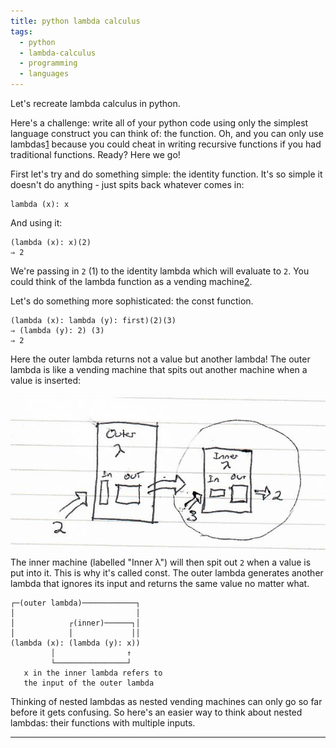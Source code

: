 ```yaml
---
title: python lambda calculus
tags:
  - python
  - lambda-calculus
  - programming
  - languages
---
```


Let's recreate lambda calculus in python. 

Here's a challenge: write all of your python code using only the simplest
language construct you can think of: the function. Oh, and you can only use
lambdas[1] because you could cheat in writing recursive functions
if you had traditional functions. Ready? Here we go! 

First let's try and do something simple: the identity function. It's so simple
it doesn't do anything - just spits back whatever comes in:

```
lambda (x): x
```
And using it:

```
(lambda (x): x)(2)
⇒ 2
```
We're passing in `2` (1) to the identity lambda which will evaluate to `2`. You
could think of the lambda function as a vending machine[2].

Let's do something more sophisticated: the const function.

```
(lambda (x): lambda (y): first)(2)(3)
⇒ (lambda (y): 2) (3)
⇒ 2 
```
Here the outer lambda returns not a value but another lambda! The outer lambda
is like a vending machine that spits out another machine when a value is
inserted:

![lambda const machine](./static/lambdaMachineConst.jpeg)
The inner machine (labelled "Inner λ") will then spit out `2` when a value is
put into it. This is why it's called const. The outer lambda generates another
lambda that ignores its input and returns the same value no matter what.

```
┌─(outer lambda)────────────┐
│                           │
│            ┌(inner)──────┐│
│            │             ││
(lambda (x): (lambda (y): x))
         │                ↑
         └────────────────┘
   x in the inner lambda refers to 
   the input of the outer lambda
```

Thinking of nested lambdas as nested vending machines can only go so far before
it gets confusing. So here's an easier way to think about nested lambdas: their
functions with multiple inputs.

<!-- 

note it may be better to introduce nested lambdas as a way to add multiple
numbers instead. Const has a lot of moving pieces for a beginner 

-->

---

[^1]: Ok, technially we're cheating; `2` is something other than a lambda. To
  keep things understandable I'll cheat by using some very basic primitives
  (only numbers, booleans, and their respective operators). But you should know
  we could very well get rid of them and encode them using only lambdas.

[1]: ./2016406.md
[2]: ./2016408.md
